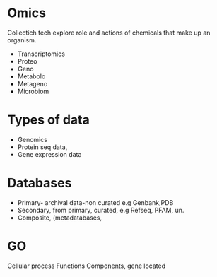 # Omics
Collectich tech explore role and actions of chemicals that make up an organism.    
  * Transcriptomics
  * Proteo
  * Geno
  * Metabolo
  * Metageno
  * Microbiom


# Types of data
 * Genomics
 * Protein seq data, 
 * Gene expression data


# Databases
 * Primary- archival data-non curated e.g Genbank,PDB
 * Secondary, from primary, curated, e.g Refseq, PFAM, un. 
 * Composite, (metadatabases,  

# GO
Cellular process
Functions
Components, gene located

